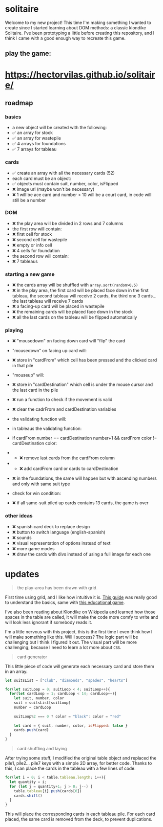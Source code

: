 # solitaire
Welcome to my new project! This time I'm making something I wanted to create since I started learning about DOM methods: a classic klondike Solitaire. I've been prototyping a little before creating this repository, and I think I came with a good enough way to recreate this game.

## play the game:
# https://hectorvilas.github.io/solitaire/

## roadmap

### basics
- a new object will be created with the following:
- ✅ an array for stock
- ✅ an array for wastepile
- ✅ 4 arrays for foundations
- ✅ 7 arrays for tableau

### cards
- ✅ create an array with all the necessary cards (52)
- each card must be an object:
- ✅ objects must contain suit, number, color, isFlipped
- ❌ image url (maybe won't be necessary)
- ❌ 1 will be ace card and number > 10 will be a court card, in code will still be a number

### DOM
- ❌ the play area will be divided in 2 rows and 7 columns
- the first row will contain:
- ❌ first cell for stock
- ❌ second cell for wastepile
- ❌ empty or info cell
- ❌ 4 cells for foundation
- the second row will contain:
- ❌ 7 tableaus

### starting a new game
- ❌ the cards array will be shuffled with `array.sort(random>0.5)`
- ❌ in the play area, the first card will be placed face down in the first tableau, the second tableau will receive 2 cards, the third one 3 cards... the last tableau will receive 7 cards
- ❌ a facing-up card will be placed in wastepile
- ❌ the remaining cards will be placed face down in the stock
- ❌ all the last cards on the tableau will be flipped automatically

### playing
- ❌ "mousedown" on facing down card will "flip" the card
- "mousedown" on facing up card will:
- ❌ store in "cardFrom" which cell has been pressed and the clicked card in that pile
- "mouseup" will:
- ❌ store in "cardDestination" which cell is under the mouse cursor and the last card in the pile
- ❌ run a function to check if the movement is valid
- ❌ clear the cadrFrom and cardDestination variables

- the validating function will:
- in tableaus the validating function:
- if cardFrom number == cardDestination number+1 && cardFrom color != cardDestination color:
- - ❌ remove last cards from the cardFrom column
- - ❌ add cardFrom card or cards to cardDestination
- ❌ in the foundations, the same will happen but with ascending numbers and only with same suit type
- check for win condition:
- ❌ if all same-suit piled up cards contains 13 cards, the game is over

### other ideas
- ❌ spanish card deck to replace design
- ❌ button to switch language (english-spanish)
- ❌ sounds
- ❌ visual representation of options instead of text
- ❌ more game modes
- ❌ draw the cards with divs instead of using a full image for each one

# updates
> the play-area has been drawn with grid.

First time using grid, and I like how intuitive it is. [This guide](https://css-tricks.com/snippets/css/complete-guide-grid/) was really good to understand the basics, same with [this educational game](https://cssgridgarden.com/).

I've also been reading about Klondike on Wikipedia and learned how those spaces in the table are called, it will make the code more comfy to write and will look less ignorant if somebody reads it.

I'm a little nervous with this project, this is the first time I even think how I will make something like this. Will I success? The logic part will be challenging but I think I figured it out. The visual part will be more challenging, because I need to learn a lot more about `CSS`.

> card generator

This little piece of code will generate each necessary card and store them in an array.

```javascript
let suitsList = ["club", "diamonds", "spades", "hearts"]

for(let suitLoop = 0; suitLoop < 4; suitLoop++){
  for(let cardLoop = 1; cardLoop < 14; cardLoop++){
    let suit, number, color
    suit = suitsList[suitLoop]
    number = cardLoop
    
    suitLoop%2 === 0 ? color = "black": color = "red"
    
    let card = { suit, number, color, isFlipped: false }
    cards.push(card)
  }
}
```
> card shuffling and laying

After trying some stuff, I modified the original table object and replaced the pile1, pile2... pile7 keys with a simple 2D array, for better code. Thanks to this, I can place the cards in the tableau with a few lines of code:

```javascript
for(let i = 0; i < table.tableau.length; i++){
  let quantity = i;
  for (let j = quantity+1; j > 0; j--) {
    table.tableau[i].push(cards[0])
    cards.shift()
  }
}
```
This will place the corresponding cards in each tableau pile. For each card placed, the same card is removed from the deck, to prevent duplications.
